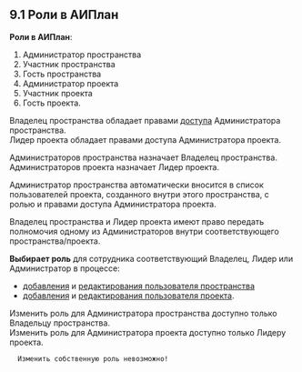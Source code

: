 ## 9.1 Роли в АИПлан

**Роли в АИПлан**:  

1. Администратор пространства
2. Участник пространства
3. Гость пространства
4. Администратор проекта
5. Участник проекта  
6. Гость проекта.

Владелец пространства обладает правами [доступа](9.2_access.md) Администратора пространства.  
Лидер проекта обладает правами доступа Администратора проекта.

Администраторов пространства назначает Владелец пространства.  
Администраторов проекта назначает Лидер проекта.  

Администратор пространства автоматически вносится в список пользователей проекта, созданного внутри этого пространства, с ролью и правами доступа Администратора проекта.

Владелец пространства и Лидер проекта имеют право передать полномочия одному из Администраторов внутри соответствующего пространства/проекта.  

**Выбирает роль** для сотрудника соответствующий Владелец, Лидер или Администратор в процессе:

- [добавления](4_workspace/4.3_settings/4.3.2_members/4.3.2.1_+member.md) и [редактирования пользователя пространства](4_workspace/4.3_settings/4.3.2_members/4.3.2.2_edit.md)  
- [добавления](5_project/5.3_members/5.3.1_+members.md) и [редактирования пользователя проекта](5_project/5.3_members/5.3.2_edit.md).  

Изменить роль для Администратора пространства доступно только Владельцу пространства.  
Изменить роль для Администратора проекта доступно только Лидеру проекта.  

      Изменить собственную роль невозможно!  
